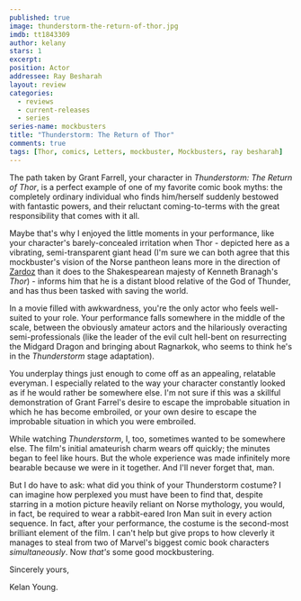 ```yaml
---
published: true
image: thunderstorm-the-return-of-thor.jpg
imdb: tt1843309
author: kelany 
stars: 1
excerpt: 
position: Actor
addressee: Ray Besharah
layout: review
categories: 
  - reviews
  - current-releases
  - series
series-name: mockbusters
title: "Thunderstorm: The Return of Thor"
comments: true
tags: [Thor, comics, Letters, mockbuster, Mockbusters, ray besharah]
---
```


The path taken by Grant Farrell, your character in _Thunderstorm: The Return of Thor_, is a perfect example of one of my favorite comic book myths: the completely ordinary individual who finds him/herself suddenly bestowed with fantastic powers, and their reluctant coming-to-terms with the great responsibility that comes with it all. 

Maybe that's why I enjoyed the little moments in your performance, like your character's barely-concealed irritation when Thor - depicted here as a vibrating, semi-transparent giant head (I'm sure we can both agree that this mockbuster's vision of the Norse pantheon leans more in the direction of [Zardoz][1] than it does to the Shakespearean majesty of Kenneth Branagh's _Thor_) - informs him that he is a distant blood relative of the God of Thunder, and has thus been tasked with saving the world.

   [1]: http://www.youtube.com/watch?v=YOROvO2fxTc

In a movie filled with awkwardness, you're the only actor who feels well-suited to your role. Your performance falls somewhere in the middle of the scale, between the obviously amateur actors and the hilariously overacting semi-professionals (like the leader of the evil cult hell-bent on resurrecting the Midgard Dragon and bringing about Ragnarkok, who seems to think he's in the _Thunderstorm_ stage adaptation).

You underplay things just enough to come off as an appealing, relatable everyman. I especially related to the way your character constantly looked as if he would rather be somewhere else. I'm not sure if this was a skillful demonstration of Grant Farrel's desire to escape the improbable situation in which he has become embroiled, or your own desire to escape the improbable situation in which you were embroiled.

While watching _Thunderstorm_, I, too, sometimes wanted to be somewhere else. The film's initial amateurish charm wears off quickly; the minutes began to feel like hours. But the whole experience was made infinitely more bearable because we were in it together. And I'll never forget that, man.

But I do have to ask: what did you think of your Thunderstorm costume?  I can imagine how perplexed you must have been to find that, despite starring in a motion picture heavily reliant on Norse mythology, you would, in fact, be required to wear a rabbit-eared Iron Man suit in every action sequence. In fact, after your performance, the costume is the second-most brilliant element of the film. I can't help but give props to how cleverly it manages to steal from two of Marvel's biggest comic book characters _simultaneously_. Now _that's_ some good mockbustering.

Sincerely yours,

Kelan Young.